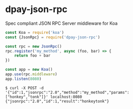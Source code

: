 
dpay-json-rpc
====================

Spec compliant JSON RPC Server middleware for Koa


```javascript
const Koa = require('koa')
const {JsonRpc} = require('dpay-json-rpc')

const rpc = new JsonRpc()
rpc.register('my_method', async (foo, bar) => {
    return foo + bar
})

const app = new Koa()
app.use(rpc.middleware)
app.listen(8080)

```

```
$ curl -X POST -d '{"id":1,"jsonrpc":"2.0","method":"my_method","params":["honkey","tonk"]}' localhost:8080
{"jsonrpc":"2.0","id":1,"result":"honkeytonk"}
```
